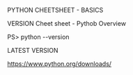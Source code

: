 PYTHON CHEETSHEET - BASICS

VERSION
Cheet sheet - Pythob Overview 

PS> python --version

LATEST VERSION

https://www.python.org/downloads/


